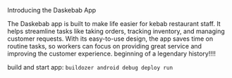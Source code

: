 Introducing the Daskebab App

The Daskebab app is built to make life easier for kebab restaurant staff. It helps streamline tasks like taking orders, tracking inventory, and managing customer requests. With its easy-to-use design, the app saves time on routine tasks, so workers can focus on providing great service and improving the customer experience.
beginning of a legendary history!!!!

build and start app:
`buildozer android debug deploy run`
